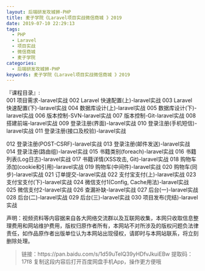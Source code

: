 ```yaml
---
layout: 后端研发攻城狮-PHP
title: 麦子学院《Laravel项目实战微信商城 》2019   
date: 2019-07-10 22:29:13
tags:
  - PHP
  - Laravel
  - 项目实战
  - 微信商城
  - 麦子学院
categories:
  - 后端研发攻城狮-PHP
keywords: 麦子学院《Laravel项目实战微信商城 》2019   
---
```

『课程目录』:  
001 项目需求-laravel实战
002 Laravel 快速配置(上)-laravel实战
003 Laravel 快速配置(下)-laravel实战
004 数据库设计(上)-laravel实战
005 数据库设计(下)-laravel实战
006 版本控制-SVN-laravel实战
007 版本控制-Git-laravel实战
008 搭建前端-laravel实战
009 登录注册(界面)-laravel实战
010 登录注册(手机短信)-laravel实战
011 登录注册(接口及校验)-laravel实战
<!-- more -->   
012 登录注册(POST-CSRF)-laravel实战
013 登录注册(邮件发送)-laravel实战
014 登录注册(路由组)-laravel实战
015 书籍类别(foreach)-laravel实战
016 书籍列表(Log日志)-laravel实战
017 书籍详情(XSS攻击, Git)-laravel实战
018 购物车添加(cookie和引用)-laravel实战
019 购物车(中间件)-laravel实战
020 购物车(同步)-laravel实战
021 订单提交-laravel实战
022 支付宝支付(上)-laravel实战
023 支付宝支付(下)-laravel实战
024 微信支付1(Config, Cache用法)-laravel实战
025 微信支付2-laravel实战
026 查漏补缺-laravel实战
027 后台(一)-laravel实战
028 后台(二)-laravel实战
029 后台(三)-laravel实战
030 项目发布(完结)-laravel实战
<div class="post-copyright">
    <div class="post-copyright__author">
      <span class="post-copyright-meta">声明：视频资料等内容据来自各大网络交流群以及互联网收集，本网只收取信息整理费用和网站维护费用，版权归原作者所有，本网站不对所涉及的版权问题负法律责任，如作品原作者出版单位认为本网站出现侵权，请即时与本网站联系，将立刻删除处理。 </span>
    </div>
</div>

<blockquote class="blockquote-center">
链接：https://pan.baidu.com/s/1d59uTelQ39yHDfvJkuiEBw 
提取码：17f8 
复制这段内容后打开百度网盘手机App，操作更方便哦
</blockquote>

